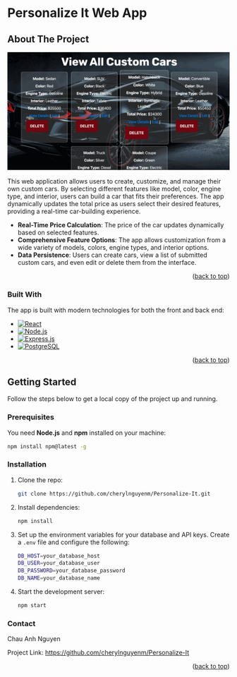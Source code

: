 # Personalize It Web App

## About The Project
![Product Name Screen Shot](./client/public/screenshot.png)

This web application allows users to create, customize, and manage their own custom cars. By selecting different features like model, color, engine type, and interior, users can build a car that fits their preferences. The app dynamically updates the total price as users select their desired features, providing a real-time car-building experience.

- **Real-Time Price Calculation**: The price of the car updates dynamically based on selected features.
- **Comprehensive Feature Options**: The app allows customization from a wide variety of models, colors, engine types, and interior options.
- **Data Persistence**: Users can create cars, view a list of submitted custom cars, and even edit or delete them from the interface.

<p align="right">(<a href="#readme-top">back to top</a>)</p>

### Built With

The app is built with modern technologies for both the front and back end:

* [![React][React.js]][React-url]
* [![Node.js][Node.js]][Node-url]
* [![Express.js][Express.js]][Express-url]
* [![PostgreSQL][PostgreSQL]][PostgreSQL-url]

<!-- MARKDOWN LINKS & IMAGES -->
[React.js]: https://img.shields.io/badge/React-20232A?style=for-the-badge&logo=react&logoColor=61DAFB
[React-url]: https://reactjs.org/
[Node.js]: https://img.shields.io/badge/Node.js-43853D?style=for-the-badge&logo=node-dot-js&logoColor=white
[Node-url]: https://nodejs.org/
[Express.js]: https://img.shields.io/badge/Express.js-000000?style=for-the-badge&logo=express&logoColor=white
[Express-url]: https://expressjs.com/
[PostgreSQL]: https://img.shields.io/badge/PostgreSQL-316192?style=for-the-badge&logo=postgresql&logoColor=white
[PostgreSQL-url]: https://www.postgresql.org/

<p align="right">(<a href="#readme-top">back to top</a>)</p>

## Getting Started

Follow the steps below to get a local copy of the project up and running.

### Prerequisites

You need <b>Node.js</b> and <b>npm</b> installed on your machine:

```sh
npm install npm@latest -g
```

### Installation

1. Clone the repo:

   ```sh
   git clone https://github.com/cherylnguyenm/Personalize-It.git
   ```

2. Install dependencies:
    ```sh
   npm install
   ```

3. Set up the environment variables for your database and API keys. Create a `.env` file and configure the following:
    ```sh
    DB_HOST=your_database_host
    DB_USER=your_database_user
    DB_PASSWORD=your_database_password
    DB_NAME=your_database_name
    ```

4. Start the development server:
    ```sh
    npm start
    ```
### Contact
Chau Anh Nguyen 

Project Link: https://github.com/cherylnguyenm/Personalize-It

<p align="right">(<a href="#readme-top">back to top</a>)</p>
